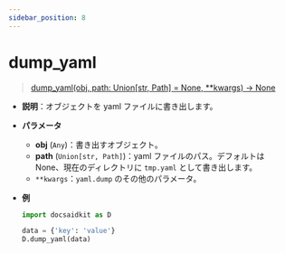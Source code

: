 ```yaml
---
sidebar_position: 8
---
```


# dump_yaml

> [dump_yaml(obj, path: Union[str, Path] = None, \*\*kwargs) -> None](https://github.com/DocsaidLab/DocsaidKit/blob/012540eebaebb2718987dd3ec0f7dcf40f403caa/docsaidkit/utils/files_utils.py#L200)

- **説明**：オブジェクトを yaml ファイルに書き出します。

- **パラメータ**

  - **obj** (`Any`)：書き出すオブジェクト。
  - **path** (`Union[str, Path]`)：yaml ファイルのパス。デフォルトは None、現在のディレクトリに `tmp.yaml` として書き出します。
  - `**kwargs`：`yaml.dump` のその他のパラメータ。

- **例**

  ```python
  import docsaidkit as D

  data = {'key': 'value'}
  D.dump_yaml(data)
  ```
